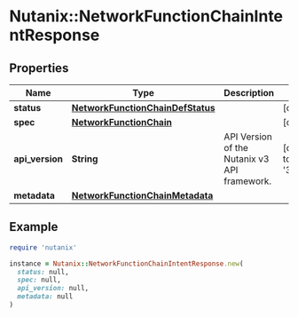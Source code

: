 # Nutanix::NetworkFunctionChainIntentResponse

## Properties

| Name | Type | Description | Notes |
| ---- | ---- | ----------- | ----- |
| **status** | [**NetworkFunctionChainDefStatus**](NetworkFunctionChainDefStatus.md) |  | [optional] |
| **spec** | [**NetworkFunctionChain**](NetworkFunctionChain.md) |  | [optional] |
| **api_version** | **String** | API Version of the Nutanix v3 API framework. | [default to &#39;3.1.0&#39;] |
| **metadata** | [**NetworkFunctionChainMetadata**](NetworkFunctionChainMetadata.md) |  |  |

## Example

```ruby
require 'nutanix'

instance = Nutanix::NetworkFunctionChainIntentResponse.new(
  status: null,
  spec: null,
  api_version: null,
  metadata: null
)
```

